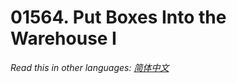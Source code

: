 # 01564. Put Boxes Into the Warehouse I

  _Read this in other languages:_
    [_简体中文_](README.zh-CN.md)

